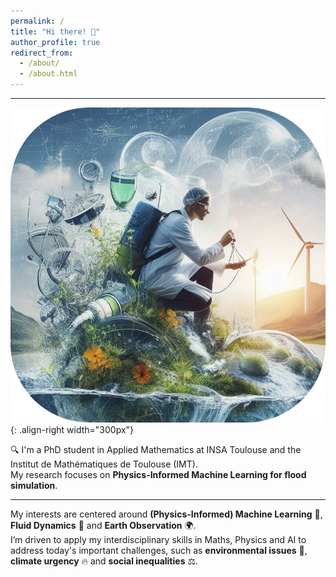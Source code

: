 ```yaml
---
permalink: /
title: "Hi there! 👋"
author_profile: true
redirect_from: 
  - /about/
  - /about.html
---
```


---

![Illustration showing my interests](/images/image_about_round_corners.png){: .align-right width="300px"}

🔍 I'm a PhD student in Applied Mathematics at INSA Toulouse and the Institut de Mathématiques de Toulouse (IMT). <br> My research focuses on **Physics-Informed Machine Learning for flood simulation**.

---

My interests are centered around **(Physics-Informed) Machine Learning** 🤖, **Fluid Dynamics** 🌊 and **Earth Observation** 🌍. <br> I’m driven to apply my interdisciplinary skills in Maths, Physics and AI to address today's important challenges, such as **environmental issues** 🌱, **climate urgency** 🔥 and **social inequalities** ⚖️.


